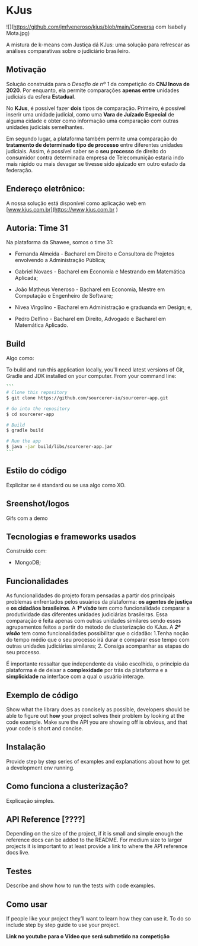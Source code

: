# KJus



![](https://github.com/jmfveneroso/kjus/blob/main/Conversa com Isabelly Mota.jpg)



A mistura de k-means com Justiça dá KJus: uma solução para refrescar as análises comparativas sobre o judiciário brasileiro.



## Motivação

Solução construída para o *Desafio de nº 1* da competição do **CNJ Inova de 2020**. Por enquanto, ela permite comparações **apenas entre** unidades judiciais da esfera **Estadual**.

No **KJus**, é possível fazer **dois** tipos de comparação. Primeiro, é possível inserir uma unidade judicial, como uma **Vara de Juízado Especial** de alguma cidade e obter como informação uma comparação com outras unidades judiciais semelhantes.

Em segundo lugar, a plataforma também permite uma comparação do **tratamento de determinado tipo de processo** entre diferentes unidades judiciais. Assim, é possível saber se o **seu processo** de direito do consumidor contra determinada empresa de Telecomunição estaria indo mais rápido ou mais devagar se tivesse sido ajuízado em outro estado da federação.



## Endereço eletrônico:

A nossa solução está disponível como aplicação web em [www.kjus.com.br](https://www,kjus.com.br )



## Autoria: Time 31

Na plataforma da Shawee, somos o time 31:

* Fernanda Almeida - Bacharel em Direito e Consultora de Projetos envolvendo a Administração Pública;

* Gabriel Novaes - Bacharel em Economia e Mestrando em Matemática Aplicada;
* João Matheus Veneroso - Bacharel em Economia, Mestre em Computação e Engenheiro de Software;
* Nívea Virgolino - Bacharel em Administração e graduanda em Design; e,
* Pedro Delfino - Bacharel em Direito, Advogado e Bacharel em Matemática Aplicado.



## Build

Algo como:

To build and run this application locally, you'll need latest versions of Git, Gradle and JDK installed on your computer. From your command line:

~~~bash
```
# Clone this repository
$ git clone https://github.com/sourcerer-io/sourcerer-app.git

# Go into the repository
$ cd sourcerer-app

# Build
$ gradle build

# Run the app
$ java -jar build/libs/sourcerer-app.jar
```
~~~



## Estilo do código

Explicitar se é standard ou se usa algo como XO.



## Sreenshot/logos

Gifs com a demo



## Tecnologias e frameworks usados

Construído com:

- MongoDB;



## Funcionalidades

As funcionalidades do projeto foram pensadas a partir dos principais problemas enfrentados pelos usuários da plataforma: **os agentes de justiça** e **os cidadãos brasileiros**.
A **_1ª visão_** tem como funcionalidade comparar a produtividade das diferentes unidades judiciárias brasileiras. Essa comparação é feita apenas com outras unidades similares sendo esses agrupamentos feitos a partir do método de clusterização do KJus.
A **_2ª visão_** tem como funcionalidades possibilitar que o cidadão:
1.Tenha noção do tempo médio que o seu processo irá durar e comparar esse tempo com outras unidades judiciárias similares;
2. Consiga acompanhar as etapas do seu processo.

É importante ressaltar que independente da visão escolhida, o princípio da plataforma é de deixar a **complexidade** por trás da plataforma e a **simplicidade** na interface com a qual o usuário interage.



## Exemplo de código

Show what the library does as concisely as possible, developers should be able to figure out **how** your project solves their problem by looking at the code example. Make  sure the API you are showing off is obvious, and that your code is short and concise.



## Instalação

Provide step by step series of examples and explanations about how to get a development env running.



## Como funciona a clusterização?

Explicação simples.



## API Reference  [????]

Depending on the size of the project, if it is small and simple  enough the reference docs can be added to the README. For medium size to larger projects it is important to at least provide a link to where the API reference docs live.



## Testes

Describe and show how to run the tests with code examples.



## Como usar

If people like your project they’ll want to learn how they can use it. To do so include step by step guide to use your project.

**Link no youtube para o Vídeo que será submetido na competição**
